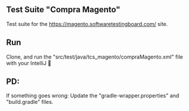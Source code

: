 ## Test Suite "Compra Magento"

Test suite for the https://magento.softwaretestingboard.com/ site.

## Run

Clone, and run the "src/test/java/tcs_magento/compraMagento.xml" file with your IntelliJ 🥳

## PD:

If something goes wrong: Update the "gradle-wrapper.properties" and "build.gradle" files.
